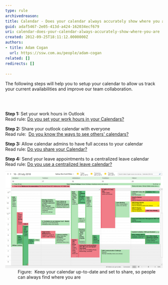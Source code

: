 ```yaml
---
type: rule
archivedreason: 
title: Calendar - Does your calendar always accurately show where you are?
guid: adaf5467-2e05-413d-a424-162034ecf679
uri: calendar-does-your-calendar-always-accurately-show-where-you-are
created: 2012-09-25T18:11:12.0000000Z
authors:
- title: Adam Cogan
  url: https://ssw.com.au/people/adam-cogan
related: []
redirects: []

---
```



<p>​​​​The following steps will help you to setup your calendar to allow us track your current availabilities and improve our team collaboration.<br></p>
<br><excerpt class='endintro'></excerpt><br>
<p>
   <strong>Step 1:</strong> Set your work hours in Outlook<br>Read rule: 
   <a href=/calendar-do-you-set-your-work-hours-in-your-calendars>Do you set your work hours in your Calendars?</a><br></p><p> 
   <strong>Step 2:</strong> Share your outlook calendar with everyone<br>Read rule:  
   <a href=/calendar-do-you-know-the-ways-to-share-and-see-others-calendars>Do you know the ways to see others' calendars? </a></p><p> 
   <strong>Step 3:</strong> Allow calendar admins to have full access to your calendar<br>Read rule: 
   <a href=/calendar-do-you-allow-full-access-to-calendar-admins>Do you share your Calendar? </a> </p><p> 
   <strong>Step 4:</strong> Send your leave appointments to a centralized leave calendar<br>Read rule: 
   <a href=/calendar-do-you-use-a-centralised-leave-calendar>Do you use a centralized leave c​alendar?</a><br></p><dl class="image"><dt><img src="calendar-accurately-show-where-you-are.jpg" alt="" style="width:800px;" /></dt><dd>Figure:  Keep your calendar up-to-date and set to share, so people can always find where you are​<br></dd></dl>


